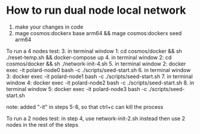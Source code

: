 # How to run dual node local network

1. make your changes in code
2. mage cosmos:dockerx base arm64 && mage cosmos:dockerx seed arm64

To run a 4 nodes test:
3. in terminal window 1: cd cosmos/docker && sh ./reset-temp.sh && docker-compose up
4. in terminal window 2: cd cosmos/docker && sh ./network-init-4.sh
5. in terminal window 2: docker exec -it polard-node0 bash -c ./scripts/seed-start.sh
6. in terminal window 3: docker exec -it polard-node1 bash -c ./scripts/seed-start.sh
7. in terminal window 4: docker exec -it polard-node2 bash -c ./scripts/seed-start.sh
8. in terminal window 5: docker exec -it polard-node3 bash -c ./scripts/seed-start.sh

note: added "-it" in steps 5-8, so that ctrl+c can kill the process

To run a 2 nodes test:
in step 4, use network-init-2.sh instead
then use 2 nodes in the rest of the steps

